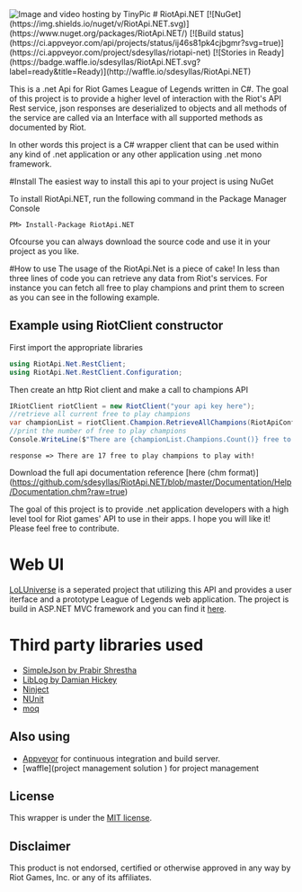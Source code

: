 <img src="http://i58.tinypic.com/qplz85.jpg" border="0" alt="Image and video hosting by TinyPic">
# RiotApi.NET [![NuGet](https://img.shields.io/nuget/v/RiotApi.NET.svg)](https://www.nuget.org/packages/RiotApi.NET/) [![Build status](https://ci.appveyor.com/api/projects/status/ij46s81pk4cjbgmr?svg=true)](https://ci.appveyor.com/project/sdesyllas/riotapi-net) [![Stories in Ready](https://badge.waffle.io/sdesyllas/RiotApi.NET.svg?label=ready&title=Ready)](http://waffle.io/sdesyllas/RiotApi.NET)

This is a .net Api for Riot Games League of Legends written in C#. The goal of this project is to provide a higher 
level of interaction with the Riot's API Rest service, json responses are deserialized to objects and all methods of the
service are called via an Interface with all supported methods as documented by Riot.

In other words this project is a C# wrapper client that can be used within any kind of .net application or any other application using .net mono framework.

#Install
The easiest way to install this api to your project is using NuGet

To install RiotApi.NET, run the following command in the Package Manager Console
```
PM> Install-Package RiotApi.NET
```

Ofcourse you can always download the source code and use it in your project as you like.

#How to use
The usage of the RiotApi.Net is a piece of cake! In less than three lines of code you can retrieve any data
from Riot's services. 
For instance you can fetch all free to play champions and print them to screen as you can see in the following example.

## Example using RiotClient constructor

First import the appropriate libraries
```cs
using RiotApi.Net.RestClient;
using RiotApi.Net.RestClient.Configuration;
```

Then create an http Riot client and make a call to champions API
```cs
IRiotClient riotClient = new RiotClient("your api key here");
//retrieve all current free to play champions
var championList = riotClient.Champion.RetrieveAllChampions(RiotApiConfig.Regions.NA, freeToPlay: true);
//print the number of free to play champions
Console.WriteLine($"There are {championList.Champions.Count()} free to play champions to play with!");
```

```
response => There are 17 free to play champions to play with!
```

Download the full api documentation reference [here (chm format)] (https://github.com/sdesyllas/RiotApi.NET/blob/master/Documentation/Help/Documentation.chm?raw=true)

The goal of this project is to provide .net application developers with a high level tool for Riot games' API 
to use in their apps. I hope you will like it! Please feel free to contribute.

# Web UI
[LoLUniverse](https://github.com/sdesyllas/LoLUniverse) is a seperated project that utilizing this API and provides a user iterface and a prototype League of Legends web application. The project is build in ASP.NET MVC framework and you can find it [here](https://github.com/sdesyllas/LoLUniverse).

# Third party libraries used
* [SimpleJson by Prabir Shrestha](https://github.com/facebook-csharp-sdk/simple-json)
* [LibLog by Damian Hickey](https://github.com/damianh/LibLog)
* [Ninject](http://www.ninject.org/index.html)
* [NUnit](http://www.nunit.org/)
* [moq](https://github.com/Moq/moq4)

## Also using
* [Appveyor](http://www.appveyor.com/) for continuous integration and build server.
* [waffle](project management solution ) for project management

## License
This wrapper is under the [MIT license](LICENSE).

## Disclaimer
This product is not endorsed, certified or otherwise approved in any way by Riot Games, Inc. or any of its affiliates.
